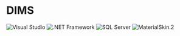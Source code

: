 # DIMS  

![Visual Studio](https://img.shields.io/badge/Visual%20Studio%20Community-2019+-blue.svg)
![.NET Framework](https://img.shields.io/badge/.NET%20Framework-4.8+-tomato.svg)
![SQL Server](https://img.shields.io/badge/SQL%20Server%20Express%20LocalDB-2016+-green.svg)
![MaterialSkin.2](https://img.shields.io/badge/MaterialSkin.2-2.1.2-yellow.svg)
